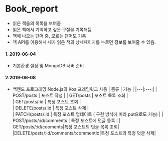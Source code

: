 # Book_report
- 읽은 책들의 목록을 보여줌
- 읽은 책에서 기억하고 싶은 구절을 기록해둠
- 책에 나오는 단어 중, 모르는 단어도 기록
- 책 API를 이용해서 내가 읽은 책의 상세페이지를 누르면 정보를 보여줄 수 있음.

#### 1. 2019-06-04
- 기본환경 설정 및 MongoDB 서버 준비

#### 2.2019-06-08 
- 백엔드 프로그래밍 Node.js의 Koa 프레임워크 사용
| 종류 | 기능 |
|---|:---:|
| POST/posts | 포스트 작성 | 
| GET/posts | 포스트 목록 조회 |  
| GET/posts/:id | 특정 포스트 조회 |  
| DELETE/posts/:id | 특정 포스트 삭제 |  
| PATCH/posts/:id | 특정 포스트 업데이트 ( 구현 방식에 따라 put으로도 가능) |
| POST/posts/:id/comments | 특정 포스트에 덧글 등록 |
| GET/posts/:id/cooments|특정 포스트의 덧글 목록 조회|
|DELETE/posts/:id/comments/:commentId|특정 포스트의 특정 덧글 삭제|
